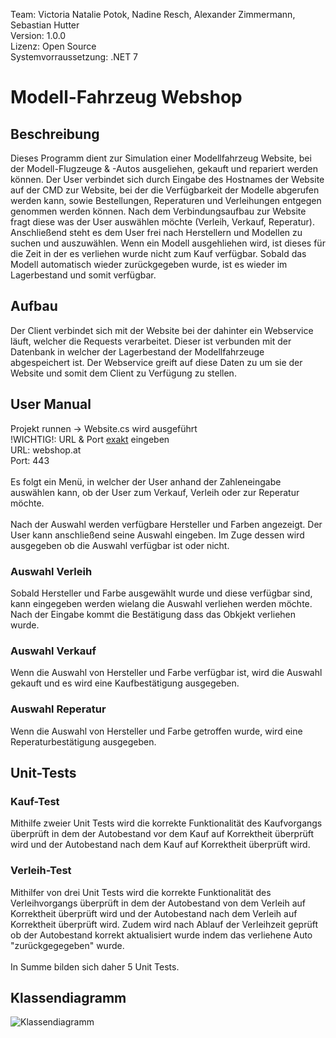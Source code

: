 Team: Victoria Natalie Potok, Nadine Resch, Alexander Zimmermann, Sebastian Hutter
<br>
Version: 1.0.0
<br>
Lizenz: Open Source
<br>
Systemvorraussetzung: .NET 7
<br>

# Modell-Fahrzeug Webshop

## Beschreibung
Dieses Programm dient zur Simulation einer Modellfahrzeug Website, bei der Modell-Flugzeuge & -Autos ausgeliehen, gekauft und repariert werden können. Der User verbindet sich durch Eingabe des Hostnames der Website auf der CMD zur Website, bei der die Verfügbarkeit der Modelle abgerufen werden kann, sowie Bestellungen, Reperaturen und Verleihungen entgegen genommen werden können. Nach dem Verbindungsaufbau zur Website fragt diese was der User auswählen möchte (Verleih, Verkauf, Reperatur). Anschließend steht es dem User frei nach Herstellern und Modellen zu suchen und auszuwählen. Wenn ein Modell ausgehliehen wird, ist dieses für die Zeit in der es verliehen wurde nicht zum Kauf verfügbar. Sobald das Modell automatisch wieder zurückgegeben wurde, ist es wieder im Lagerbestand und somit verfügbar.

## Aufbau
Der Client verbindet sich mit der Website bei der dahinter ein Webservice läuft, welcher die Requests verarbeitet. Dieser ist verbunden mit der Datenbank in welcher der Lagerbestand der Modellfahrzeuge abgespeichert ist. Der Webservice greift auf diese Daten zu um sie der Website und somit dem Client zu Verfügung zu stellen. 

## User Manual
Projekt runnen -> Website.cs wird ausgeführt
<br>
!WICHTIG!: URL & Port <u>exakt</u> eingeben
<br>
URL: webshop.at
<br> 
Port: 443
<br>
<br>
Es folgt ein Menü, in welcher der User anhand der Zahleneingabe auswählen kann, ob der User zum Verkauf, Verleih oder zur Reperatur möchte.
<br>
<br>
Nach der Auswahl werden verfügbare Hersteller und Farben angezeigt. Der User kann anschließend seine Auswahl eingeben. Im Zuge dessen wird ausgegeben ob die Auswahl verfügbar ist oder nicht. 

### Auswahl Verleih
Sobald Hersteller und Farbe ausgewählt wurde und diese verfügbar sind, kann eingegeben werden wielang die Auswahl verliehen werden möchte. Nach der Eingabe kommt die Bestätigung dass das Obkjekt verliehen wurde.
### Auswahl Verkauf
Wenn die Auswahl von Hersteller und Farbe verfügbar ist, wird die Auswahl gekauft und es wird eine Kaufbestätigung ausgegeben.
### Auswahl Reperatur
Wenn die Auswahl von Hersteller und Farbe getroffen wurde, wird eine Reperaturbestätigung ausgegeben.

## Unit-Tests
### Kauf-Test
Mithilfe zweier Unit Tests wird die korrekte Funktionalität des Kaufvorgangs überprüft in dem der Autobestand vor dem Kauf auf Korrektheit überprüft wird und der Autobestand nach dem Kauf auf Korrektheit überprüft wird.
### Verleih-Test
Mithilfer von drei Unit Tests wird die korrekte Funktionalität des Verleihvorgangs überprüft in dem der Autobestand von dem Verleih auf Korrektheit überprüft wird und der Autobestand nach dem Verleih auf Korrektheit überprüft wird. Zudem wird nach Ablauf der Verleihzeit geprüft ob der Autobestand korrekt aktualisiert wurde indem das verliehene Auto "zurückgegegeben" wurde.
<br>
<br>
In Summe bilden sich daher 5 Unit Tests.

## Klassendiagramm
![Klassendiagramm]([https://www.plantuml.com/plantuml/png/tPJFRjim3CRlVWeTCwp1TZQAe0coj3rqBPAYEGmxq3PZ2v6bGgAw8K7UVLGCrtywRm6604ClaIn-v4V-9EJA4LZofOhSLkfdi52AL85pKo8h4qzucngzaZiKdoEf2Uq6KXItToP3jO32xj3dOXy9yN4FYICBAHsUq6x1Rr2FFiI2pwJEku8bifD4Ewpu8lK6q2Qis00liLY4PK3DXWfbmMA7QIoa9XOcngYkxD6iZiajqqDKHwknHNSmMJuhB56JwuqS9XwpxSPZde2jtCJbPOxqoI5D9Y6-Q7NUZzsWTOHA8USs-xxgwAdgRdlHSnElL6T0tY8zzMG4_YJKMP_zVu5u0EmGpfCW_X7Ttu0jbCy3ddD04--HsdnMGL7I4TQSCEvo2pMcElJS-yEv46NGrLKlHD7W6UZojKfLEgugV8KIEygLJuiJP4_65g2p4vGDtTCdQ2xuBRWr9WxjYqpno6yEX7e6UXipqk1tZJHwxQGfNo8LVFfREW_6qRyrnqNcg93mhVN0199m7zB4pVtgiLr7FDml-K1g2byS04lX_RmOcHrFzdn4CZsK8FMeollsNO3DNQqwH15gNxOw5S5hThVctwdFPFWmM1bEfKsygtEg-ODwbHO_mEvujqRf7A_Ng9AmM8ywL53WULaQucH-pkFnfFTwwq53g7LlKRFbGBYsAzIPBzKl](https://www.plantuml.com/plantuml/png/tPL1Rzem5CVl-HG-jXfeEoE4cgg5LbhN2T2GDkrWXvV4md4g-xcTG7optVR5PYTBS0pPKBLTTi76xs-_ztx_EBdII1MQGaHwm-KJLRGWYQ1QnuYACuDmdvHomRT0taLS8gYK9a3k7yer236bkTg2oSWk8kJDZZADYYQu_mHgGqqAyk9oHEmQbrbNC0URYeFgLznocL9Gp2fIQeSHcReXK7i91V2yFewLfUY6Fnjb8DbamFeKot9H7UkLiu-QQ4s413tpuab00H9rYAEYOKjAVtpF65LrFZ8UQy2t6U1auk9JhwimTWTAepqGxDx3F5JLIPjwJqTZXJwnRfqTiWEIdymw84Kdp-K_jxfHdU5r80ZT3ZKdNVRDZGsM1BuXoFMHtxiMe5EzdbqFiJvEvro47YGjYDUWc0gJkRx_ZADH_iT8RYY2lAPoKxKz55mZD2Hi-lVs_xZBfxx7N6vDQY2pgUZX9eOCkgoun06f-tBpeAi6L43H5orCalSe0ZWzeW0LwzC5BeMg7iy2rUzwTUWOLHT7xx9ZXrR0DAXddi3ERQuCOzQmaUTTy8OyRBcuTFzdWBzg-q0ByCm2pEtooRPcjykWkb3nqU2v7LlfttbCRa00GjXCFpUEDRMxnyMoKz3ZV5cTxXxwbnRNoAFTVifYepFAm5sUvvAlkv-n4q6DLA6_iBCho9DzGRcxBPbkAldojL7jemYaAVnleglx-c5bVsEpvkvF2NNrCLVCw7PFLQHJBvByXQgjdQs0Qst76GZc1cL0kXC4DNQObsWt7vwUuN0Il0EZ1fwB-KmEKnTeZuYkGAvD8Nu2)https://www.plantuml.com/plantuml/png/tPL1Rzem5CVl-HG-jXfeEoE4cgg5LbhN2T2GDkrWXvV4md4g-xcTG7optVR5PYTBS0pPKBLTTi76xs-_ztx_EBdII1MQGaHwm-KJLRGWYQ1QnuYACuDmdvHomRT0taLS8gYK9a3k7yer236bkTg2oSWk8kJDZZADYYQu_mHgGqqAyk9oHEmQbrbNC0URYeFgLznocL9Gp2fIQeSHcReXK7i91V2yFewLfUY6Fnjb8DbamFeKot9H7UkLiu-QQ4s413tpuab00H9rYAEYOKjAVtpF65LrFZ8UQy2t6U1auk9JhwimTWTAepqGxDx3F5JLIPjwJqTZXJwnRfqTiWEIdymw84Kdp-K_jxfHdU5r80ZT3ZKdNVRDZGsM1BuXoFMHtxiMe5EzdbqFiJvEvro47YGjYDUWc0gJkRx_ZADH_iT8RYY2lAPoKxKz55mZD2Hi-lVs_xZBfxx7N6vDQY2pgUZX9eOCkgoun06f-tBpeAi6L43H5orCalSe0ZWzeW0LwzC5BeMg7iy2rUzwTUWOLHT7xx9ZXrR0DAXddi3ERQuCOzQmaUTTy8OyRBcuTFzdWBzg-q0ByCm2pEtooRPcjykWkb3nqU2v7LlfttbCRa00GjXCFpUEDRMxnyMoKz3ZV5cTxXxwbnRNoAFTVifYepFAm5sUvvAlkv-n4q6DLA6_iBCho9DzGRcxBPbkAldojL7jemYaAVnleglx-c5bVsEpvkvF2NNrCLVCw7PFLQHJBvByXQgjdQs0Qst76GZc1cL0kXC4DNQObsWt7vwUuN0Il0EZ1fwB-KmEKnTeZuYkGAvD8Nu2)
